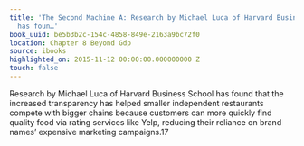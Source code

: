 ```yaml
---
title: 'The Second Machine A: Research by Michael Luca of Harvard Business School
  has foun…'
book_uuid: be5b3b2c-154c-4858-849e-2163a9bc72f0
location: Chapter 8 Beyond Gdp
source: ibooks
highlighted_on: 2015-11-12 00:00:00.000000000 Z
touch: false
---
```


Research by Michael Luca of Harvard Business School has found that the increased transparency has helped smaller independent restaurants compete with bigger chains because customers can more quickly find quality food via rating services like Yelp, reducing their reliance on brand names’ expensive marketing campaigns.17